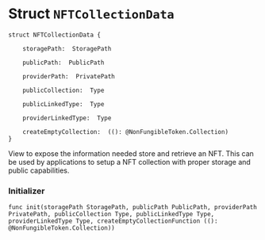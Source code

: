# Struct `NFTCollectionData`

```cadence
struct NFTCollectionData {

    storagePath:  StoragePath

    publicPath:  PublicPath

    providerPath:  PrivatePath

    publicCollection:  Type

    publicLinkedType:  Type

    providerLinkedType:  Type

    createEmptyCollection:  ((): @NonFungibleToken.Collection)
}
```

View to expose the information needed store and retrieve an NFT.
This can be used by applications to setup a NFT collection with proper
storage and public capabilities.

### Initializer

```cadence
func init(storagePath StoragePath, publicPath PublicPath, providerPath PrivatePath, publicCollection Type, publicLinkedType Type, providerLinkedType Type, createEmptyCollectionFunction ((): @NonFungibleToken.Collection))
```


